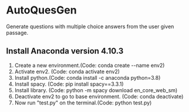 # AutoQuesGen
Generate questions with multiple choice answers from the user given passage.

## Install Anaconda version 4.10.3

1. Create a new environment.(Code: conda create --name env2)
2. Activate env2. (Code: conda activate env2)
3. Install python.(Code: conda install -c anaconda python=3.8)
4. Install spacy. (Code: pip install spacy==3.3.1)
4. Install library. (Code: python -m spacy download en_core_web_sm)
4. Deactivate env2 to go to base environment. (Code: conda deactivate)
5. Now run "test.py" on the terminal.(Code: python test.py)
